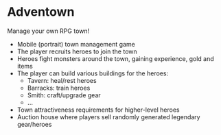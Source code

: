 # Adventown

Manage your own RPG town!

* Mobile (portrait) town management game
* The player recruits heroes to join the town
* Heroes fight monsters around the town, gaining experience, gold and items
* The player can build various buildings for the heroes:
    * Tavern: heal/rest heroes
    * Barracks: train heroes
    * Smith: craft/upgrade gear
    * ...
* Town attractiveness requirements for higher-level heroes
* Auction house where players sell randomly generated legendary gear/heroes
